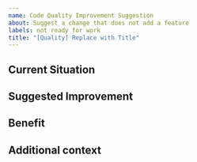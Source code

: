 ```yaml
---
name: Code Quality Improvement Suggestion
about: Suggest a change that does not add a feature
labels: not ready for work
title: "[Quality] Replace with Title"
---
```


## Current Situation
<!-- Describe the part of the code you think should improve -->

## Suggested Improvement
<!-- Describe your proposed change -->

## Benefit
<!-- Describe the benefit of the change (E.g., increase test coverage, reduce running time, etc.) -->

## Additional context
<!-- Add any other context suggestion here. -->

